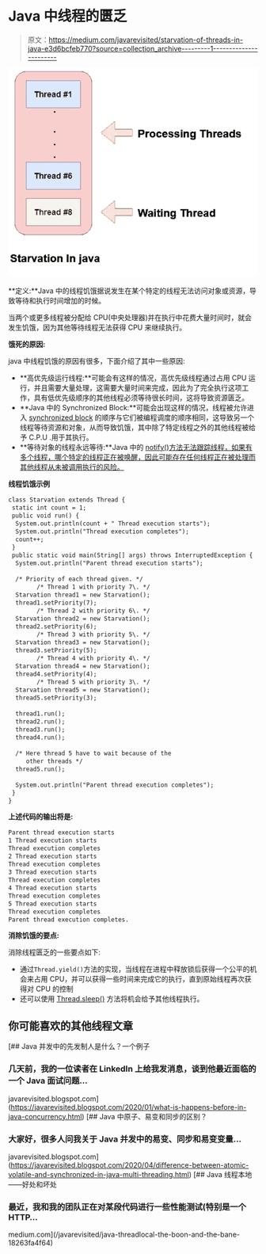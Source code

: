 # Java 中线程的匮乏

> 原文：<https://medium.com/javarevisited/starvation-of-threads-in-java-e3d6bcfeb770?source=collection_archive---------1----------------------->

![](img/5c5ffcf7ae2cb9ffcc5e4974356efc8f.png)

**定义:**Java 中的线程饥饿据说发生在某个特定的线程无法访问对象或资源，导致等待和执行时间增加的时候。

当两个或更多线程被分配给 CPU(中央处理器)并在执行中花费大量时间时，就会发生饥饿，因为其他等待线程无法获得 CPU 来继续执行。

**饿死的原因:**

java 中线程饥饿的原因有很多，下面介绍了其中一些原因:

*   **高优先级运行线程:**可能会有这样的情况，高优先级线程通过占用 CPU 运行，并且需要大量处理，这需要大量时间来完成，因此为了完全执行这项工作，具有低优先级顺序的其他线程必须等待很长时间，这将导致资源匮乏。
*   **Java 中的 Synchronized Block:**可能会出现这样的情况，线程被允许进入 [synchronized block](https://www.java67.com/2013/01/difference-between-synchronized-block-vs-method-java-example.html) 的顺序与它们被编程调度的顺序相同，这导致另一个线程等待资源和对象，从而导致饥饿，其中除了特定线程之外的其他线程被给予 C.P.U .用于其执行。
*   **等待对象的线程永远等待:**Java 中的 [notify()方法无法跟踪线程，如果有多个线程，哪个特定的线程正在被唤醒，因此可能存在任何线程正在被处理而其他线程从未被调用执行的风险。](https://javarevisited.blogspot.com/2015/07/how-to-use-wait-notify-and-notifyall-in.html#axzz6e8hmwujv)

**线程饥饿示例**

```
class Starvation extends Thread { 
 static int count = 1; 
 public void run() { 
  System.out.println(count + " Thread execution starts"); 
  System.out.println("Thread execution completes"); 
  count++; 
 } 
 public static void main(String[] args) throws InterruptedException { 
  System.out.println("Parent thread execution starts"); 

  /* Priority of each thread given. */
        /* Thread 1 with priority 7\. */
  Starvation thread1 = new Starvation(); 
  thread1.setPriority(7); 
        /* Thread 2 with priority 6\. */
  Starvation thread2 = new Starvation(); 
  thread2.setPriority(6); 
        /* Thread 3 with priority 5\. */
  Starvation thread3 = new Starvation(); 
  thread3.setPriority(5);
        /* Thread 4 with priority 4\. */
  Starvation thread4 = new Starvation(); 
  thread4.setPriority(4); 
        /* Thread 5 with priority 3\. */
  Starvation thread5 = new Starvation(); 
  thread5.setPriority(3); 

  thread1.run(); 
  thread2.run(); 
  thread3.run(); 
  thread4.run(); 

  /* Here thread 5 have to wait because of the 
     other threads */
  thread5.run(); 

  System.out.println("Parent thread execution completes"); 
 } 
}
```

**上述代码的输出将是:**

```
Parent thread execution starts
1 Thread execution starts
Thread execution completes
2 Thread execution starts
Thread execution completes
3 Thread execution starts
Thread execution completes
4 Thread execution starts
Thread execution completes
5 Thread execution starts
Thread execution completes
Parent thread execution completes.
```

**消除饥饿的要点:**

消除线程匮乏的一些要点如下:

*   通过`Thread.yield()`方法的实现，当线程在进程中释放锁后获得一个公平的机会来占用 CPU，并可以获得一些时间来完成它的执行，直到原始线程再次获得对 CPU 的控制
*   还可以使用 [Thread.sleep()](http://www.java67.com/2015/06/how-to-pause-thread-in-java-using-sleep.html) 方法将机会给予其他线程执行。

## 你可能喜欢的其他线程文章

[](https://javarevisited.blogspot.com/2020/01/what-is-happens-before-in-java-concurrency.html) [## Java 并发中的先发制人是什么？一个例子

### 几天前，我的一位读者在 LinkedIn 上给我发消息，谈到他最近面临的一个 Java 面试问题…

javarevisited.blogspot.com](https://javarevisited.blogspot.com/2020/01/what-is-happens-before-in-java-concurrency.html) [](https://javarevisited.blogspot.com/2020/04/difference-between-atomic-volatile-and-synchronized-in-java-multi-threading.html) [## Java 中原子、易变和同步的区别？

### 大家好，很多人问我关于 Java 并发中的易变、同步和易变变量…

javarevisited.blogspot.com](https://javarevisited.blogspot.com/2020/04/difference-between-atomic-volatile-and-synchronized-in-java-multi-threading.html) [](/javarevisited/java-threadlocal-the-boon-and-the-bane-18263fa4f64) [## Java 线程本地——好处和坏处

### 最近，我和我的团队正在对某段代码进行一些性能测试(特别是一个 HTTP…

medium.com](/javarevisited/java-threadlocal-the-boon-and-the-bane-18263fa4f64)